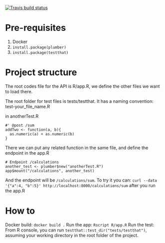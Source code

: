 [![Travis build status](https://travis-ci.com/prdx/DS5110-final-project.svg?branch=master)](https://travis-ci.com/prdx/DS5110-final-project)

# Pre-requisites
1. Docker
2. `install.package(plumber)`
2. `install.package(testthat)`

# Project structure

The root codes file for the API is R/app.R, we define the other files we want to load there. 

The root folder for test files is tests/testthat. It has a naming convention: test-your_file_name.R

in anotherTest.R
```
#' @post /sum
addTwo <- function(a, b){
  as.numeric(a) + as.numeric(b)
}
```

There we can put any related function in the same file, and define the endpoint in the app.R

```
# Endpoint /calculations
another_test <- plumber$new("anotherTest.R")
app$mount("/calculations", another_test)
```

And the endpoint will be `/calculations/sum`.
To try it you can: `curl --data '{"a":4, "b":5}' http://localhost:8000/calculations/sum` after you run the app.R

# How to
Docker build: `docker build .`
Run the app: `Rscript R/app.R` 
Run the test: From R console, you can run `testthat::test_dir("tests/testthat")`, assuming your working directory in the root folder of the project.
